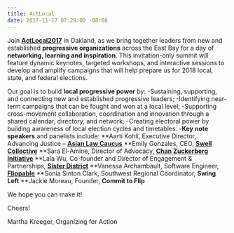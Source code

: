 ```yaml
---
title: ActLocal
date: 2017-11-17 07:28:00 -08:00
---
```


Join [**ActLocal2017**](http://www.actlocal2017.org/) in Oakland, as we bring together leaders from new and established **progressive organizations** across the East Bay for a day of **networking, learning and inspiration**. This invitation-only summit will feature dynamic keynotes, targeted workshops, and interactive sessions to develop and amplify campaigns that will help prepare us for 2018 local, state, and federal elections.

Our goal is to build **local progressive power** by:
-Sustaining, supporting, and connecting new and established progressive leaders;
-Identifying near-term campaigns that can be fought and won at a local level;
-Supporting cross-movement collaboration, coordination and innovation through a shared calendar, directory, and network;
-Creating electoral power by building awareness of local election cycles and timetables.
-**Key note speakers** and panelists include:
**Aarti Kohli, Executive Director, Advancing Justice – [**Asian Law Caucus**](http://www.advancingjustice-alc.org/)
**Emily Gonzales, CEO, [**Swell Collective**](https://www.swellcollective.org/)
**Sara El-Amine, Director of Advocacy, [**Chan Zuckerberg Initiative**](https://chanzuckerberg.com/)
**Lala Wu, Co-founder and Director of Engagement & Partnerships, [**Sister District**](https://www.sisterdistrict.com/)
**Vanessa Archambault, Software Engineer, [**Flippable**](https://flippable.org/)
**Sonia Sinton Clark, Southwest Regional Coordinator, **Swing Left**
**Jackie Moreau, Founder, **Commit to Flip**

 

We hope you can make it!

Cheers!

Martha Kreeger, Organizing for Action 